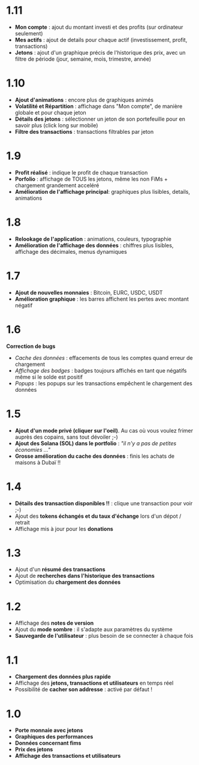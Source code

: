 # 1.11

- **Mon compte** : ajout du montant investi et des profits (sur ordinateur seulement)
- **Mes actifs** : ajout de details pour chaque actif (investissement, profit, transactions)
- **Jetons** : ajout d'un graphique précis de l'historique des prix, avec un filtre de période (jour, semaine, mois, trimestre, année)

# 1.10

- **Ajout d'animations** : encore plus de graphiques animés
- **Volatilité et Répartition** : affichage dans "Mon compte", de manière globale et pour chaque jeton
- **Détails des jetons** : sélectionner un jeton de son portefeuille pour en savoir plus (click long sur mobile)
- **Filtre des transactions** : transactions filtrables par jeton

# 1.9

- **Profit réalisé** : indique le profit de chaque transaction
- **Porfolio** : affichage de TOUS les jetons, même les non FiMs + chargement grandement acceléré
- **Amélioration de l'affichage principal**: graphiques plus lisibles, details, animations

# 1.8

- **Relookage de l'application** : animations, couleurs, typographie
- **Amélioration de l'affichage des données** : chiffres plus lisibles, affichage des décimales, menus dynamiques

# 1.7

- **Ajout de nouvelles monnaies** : Bitcoin, EURC, USDC, USDT
- **Amélioration graphique** : les barres affichent les pertes avec montant négatif

# 1.6

**Correction de bugs**

- _Cache des données_ : effacements de tous les comptes quand erreur de chargement
- _Affichage des badges_ : badges toujours affichés en tant que négatifs même si le solde est positif
- _Popups_ : les popups sur les transactions empêchent le chargement des données

# 1.5

- **Ajout d'un mode privé (cliquer sur l'oeil)**. Au cas où vous voulez frimer auprès des copains, sans tout dévoiler ;-)
- **Ajout des Solana (SOL) dans le portfolio** : _"il n'y a pas de petites économies ..."_
- **Grosse amélioration du cache des données** : finis les achats de maisons à Dubaï !!

# 1.4

- **Détails des transaction disponibles !!** : clique une transaction pour voir ;-)
- Ajout des **tokens échangés et du taux d'échange** lors d'un dépot / retrait
- Affichage mis à jour pour les **donations**

# 1.3

- Ajout d'un **résumé des transactions**
- Ajout de **recherches dans l'historique des transactions**
- Optimisation du **chargement des données**

# 1.2

- Affichage des **notes de version**
- Ajout du **mode sombre** : il s'adapte aux paramètres du système
- **Sauvegarde de l'utilisateur** : plus besoin de se connecter à chaque fois

# 1.1

- **Chargement des données plus rapide**
- Affichage des **jetons, transactions et utilisateurs** en temps réel
- Possibilité de **cacher son addresse** : activé par défaut !

# 1.0

- **Porte monnaie avec jetons**
- **Graphiques des performances**
- **Données concernant fims**
- **Prix des jetons**
- **Affichage des transactions et utilisateurs**
